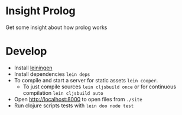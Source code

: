 # Insight Prolog

Get some insight about how prolog works

# Develop

* Install [leiningen](http://leiningen.org/)
* Install dependencies `lein deps`
* To compile and start a server for static assets `lein cooper`.
  * To just compile sources `lein cljsbuild once` or for continuous compilation `lein cljsbuild auto`
* Open [http://localhost:8000](http://localhost:8000/) to open files from `./site`
* Run clojure scripts tests with `lein doo node test`
